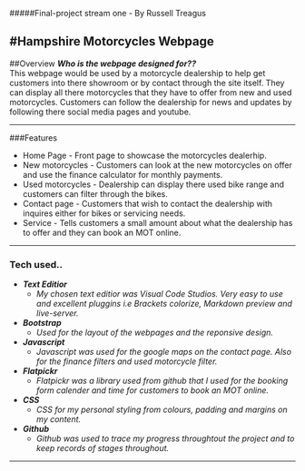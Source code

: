 #####Final-project stream one - By Russell Treagus

#Hampshire Motorcycles Webpage
---
##Overview
***Who is the webpage designed for??***         
This webpage would be used by a motorcycle dealership to help get customers into there showroom or by contact through the site itself. They can display all there motorcycles that they have to offer from new and used motorcycles.
Customers can follow the dealership for news and updates by following there social media pages and youtube.



---
###Features
*   Home Page - Front page to showcase the motorcycles dealerhip.
*   New motorcycles - Customers can look at the new motorcycles on offer and use the finance calculator for monthly payments.
*   Used motorcycles - Dealership can display there used bike range and customers can filter through the bikes.
*   Contact page - Customers that wish to contact the dealership with inquires either for bikes or servicing needs.
*   Service - Tells customers a small amount about what the dealership has to offer and they can book an MOT online.
----
### Tech used..
+  _**Text Editior**_
    -   _My chosen text editior was Visual Code Studios. Very easy to use and excellent pluggins i.e Brackets colorize, Markdown preview and live-server._
+  _**Bootstrap**_ 
    -   _Used for the layout of the webpages and the reponsive design._
+   _**Javascript**_
    -   _Javascript was used for the google maps on the contact page. Also for the finance filters and used motorcycle filter._
+   _**Flatpickr**_
    -   _Flatpickr was a library used from github that I used for the booking form calender and time for customers to book an MOT online._
+   _**CSS**_
    -   _CSS for my personal styling from colours, padding and margins on my content._
+   _**Github**_
    -  _Github was used to trace my progress throughtout the project and to keep records of stages throughout._


---

